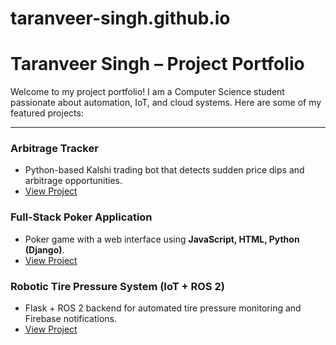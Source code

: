# taranveer-singh.github.io
# Taranveer Singh – Project Portfolio

Welcome to my project portfolio! I am a Computer Science student passionate about automation, IoT, and cloud systems. Here are some of my featured projects:

---

### **Arbitrage Tracker**
- Python-based Kalshi trading bot that detects sudden price dips and arbitrage opportunities.
- [View Project](https://github.com/TaranveerSingh/arbitrage-tracker)

### **Full-Stack Poker Application**
- Poker game with a web interface using **JavaScript, HTML, Python (Django)**.
- [View Project](https://github.com/TaranveerSingh/poker-app)

### **Robotic Tire Pressure System (IoT + ROS 2)**
- Flask + ROS 2 backend for automated tire pressure monitoring and Firebase notifications.
- [View Project](https://github.com/TaranveerSingh/evbot-iot)
